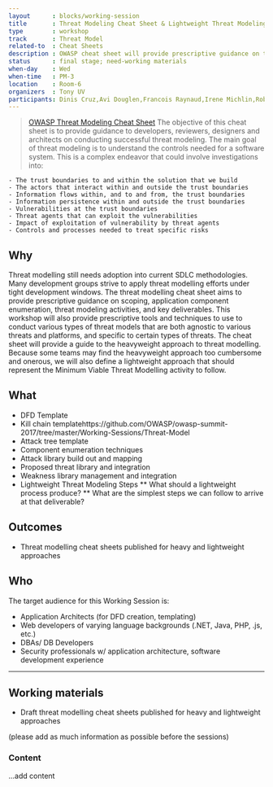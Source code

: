 ```yaml
---
layout      : blocks/working-session
title       : Threat Modeling Cheat Sheet & Lightweight Threat Modeling
type        : workshop
track       : Threat Model
related-to  : Cheat Sheets
description : OWASP cheat sheet will provide prescriptive guidance on threat modeling activities, tasks, and output deliverables that should be produced as part of one of three varying methodologies (software centric, security centric, risk centric approaches) and tailored to application environments that are domain agnostic.
status      : final stage; need-working materials
when-day    : Wed
when-time   : PM-3
location    : Room-6
organizers  : Tony UV
participants: Dinis Cruz,Avi Douglen,Francois Raynaud,Irene Michlin,Robert Morschel,Stephen de Vries,Duncan Hurwood
---
```



> [OWASP Threat Modeling Cheat Sheet](https://www.owasp.org/index.php/Threat_Modeling_Cheat_Sheet)
> The objective of this cheat sheet is to provide guidance to developers, reviewers, designers and architects on conducting successful
> threat modeling. The main goal of threat modeling is to understand the controls needed for a software system. This is a complex
> endeavor that could involve investigations into:

    - The trust boundaries to and within the solution that we build
    - The actors that interact within and outside the trust boundaries
    - Information flows within, and to and from, the trust boundaries
    - Information persistence within and outside the trust boundaries
    - Vulnerabilities at the trust boundaries
    - Threat agents that can exploit the vulnerabilities
    - Impact of exploitation of vulnerability by threat agents
    - Controls and processes needed to treat specific risks

## Why

Threat modelling still needs adoption into current SDLC methodologies. Many development groups strive to apply threat modelling efforts under tight development windows.  The threat modelling cheat sheet aims to provide prescriptive guidance on scoping, application component enumeration, threat modeling activities, and key deliverables.  This workshop will also provide prescriptive tools and techniques to use to conduct various types of threat models that are both agnostic to various threats and platforms, and specific to certain types of threats.
The cheat sheet will provide a guide to the heavyweight approach to threat modelling.
Because some teams may find the heavyweight approach too cumbersome and onerous, we will also define a lightweight approach that should represent the Minimum Viable Threat Modelling activity to follow.

## What

 - DFD Template
 - Kill chain templatehttps://github.com/OWASP/owasp-summit-2017/tree/master/Working-Sessions/Threat-Model
 - Attack tree template
 - Component enumeration techniques
 - Attack library build out and mapping
 - Proposed threat library and integration
 - Weakness library management and integration
 - Lightweight Threat Modeling Steps
 ** What should a lightweight process produce?
 ** What are the simplest steps we can follow to arrive at that deliverable?
 
## Outcomes

- Threat modelling cheat sheets published for heavy and lightweight approaches

## Who

The target audience for this Working Session is:

 - Application Architects (for DFD creation, templating)
 - Web developers of varying language backgrounds (.NET, Java, PHP, .js, etc.)
 - DBAs/ DB Developers
 - Security professionals w/ application architecture, software development experience
 
 --- 

## Working materials

- Draft threat modelling cheat sheets published for heavy and lightweight approaches

(please add as much information as possible before the sessions)

### Content

...add content

